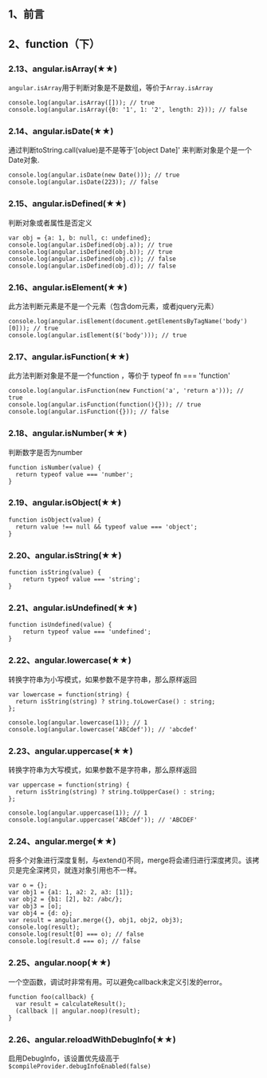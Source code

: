 ## 1、前言

## 2、function（下）

### 2.13、angular.isArray(★★)

``angular.isArray``用于判断对象是不是数组，等价于``Array.isArray``

	console.log(angular.isArray([])); // true
	console.log(angular.isArray({0: '1', 1: '2', length: 2})); // false

### 2.14、angular.isDate(★★)

通过判断toString.call(value)是不是等于'[object Date]' 来判断对象是个是一个Date对象.

	console.log(angular.isDate(new Date())); // true
	console.log(angular.isDate(223)); // false

### 2.15、angular.isDefined(★★)

判断对象或者属性是否定义

	var obj = {a: 1, b: null, c: undefined};
	console.log(angular.isDefined(obj.a)); // true
	console.log(angular.isDefined(obj.b)); // true
	console.log(angular.isDefined(obj.c)); // false
	console.log(angular.isDefined(obj.d)); // false

### 2.16、angular.isElement(★★)

此方法判断元素是不是一个元素（包含dom元素，或者jquery元素）

	console.log(angular.isElement(document.getElementsByTagName('body')[0])); // true
	console.log(angular.isElement($('body'))); // true

### 2.17、angular.isFunction(★★)

此方法判断对象是不是一个function ，等价于 typeof fn === 'function'

	console.log(angular.isFunction(new Function('a', 'return a'))); // true
	console.log(angular.isFunction(function(){})); // true
	console.log(angular.isFunction({})); // false

### 2.18、angular.isNumber(★★)

判断数字是否为number

	function isNumber(value) {
	  return typeof value === 'number';
	}

### 2.19、angular.isObject(★★)

	function isObject(value) {
	  return value !== null && typeof value === 'object';
	}

### 2.20、angular.isString(★★)

	function isString(value) {
		return typeof value === 'string';
	}

### 2.21、angular.isUndefined(★★)

	function isUndefined(value) {
		return typeof value === 'undefined';
	}

### 2.22、angular.lowercase(★★)

转换字符串为小写模式，如果参数不是字符串，那么原样返回

	var lowercase = function(string) {
	  return isString(string) ? string.toLowerCase() : string;
	};
	
	console.log(angular.lowercase(1)); // 1
	console.log(angular.lowercase('ABCdef')); // 'abcdef'

### 2.23、angular.uppercase(★★)

转换字符串为大写模式，如果参数不是字符串，那么原样返回

	var uppercase = function(string) {
	  return isString(string) ? string.toUpperCase() : string;
	};
	
	console.log(angular.uppercase(1)); // 1
	console.log(angular.uppercase('ABCdef')); // 'ABCDEF'

### 2.24、angular.merge(★★)

将多个对象进行深度复制，与extend()不同，merge将会递归进行深度拷贝。该拷贝是完全深拷贝，就连对象引用也不一样。

	var o = {};
	var obj1 = {a1: 1, a2: 2, a3: [1]};
	var obj2 = {b1: [2], b2: /abc/};
	var obj3 = [o];
	var obj4 = {d: o};
	var result = angular.merge({}, obj1, obj2, obj3);
	console.log(result);
	console.log(result[0] === o); // false
	console.log(result.d === o); // false

### 2.25、angular.noop(★★)

一个空函数，调试时非常有用。可以避免callback未定义引发的error。

	function foo(callback) {
	  var result = calculateResult();
	  (callback || angular.noop)(result);
	}


### 2.26、angular.reloadWithDebugInfo(★★)

启用DebugInfo，该设置优先级高于``$compileProvider.debugInfoEnabled(false)``